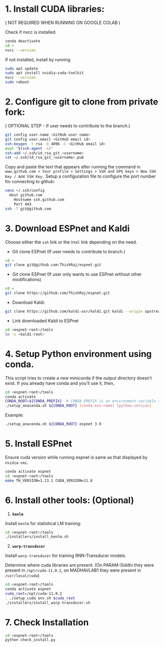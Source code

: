 # 1. Install CUDA libraries:
( NOT REQUIRED WHEN RUNNING ON GOOGLE COLAB )

Check if nvcc is installed.
```bash
conda deactivate
cd ~
nvcc --version
```
If not installed, install by running
```bash
sudo apt update
sudo apt install nvidia-cuda-toolkit
nvcc --version
sudo reboot
```

# 2. Configure git to clone from private fork: 
( OPTIONAL STEP - If user needs to contribute to the branch.)
```bash
git config user.name <GitHub user name>
git config user.email <GitHub email id>
ssh-keygen -t rsa -b 4096 -C <GitHub email id>
eval "$(ssh-agent -s)"
ssh-add ~/.ssh/id_rsa_git_<username>
cat ~/.ssh/id_rsa_git_<username>.pub
```
Copy and paste the text that appears after running the command in `www.github.com > Your profile > Settings > SSH and GPG keys > New SSH Key / Add SSH Key.`
Setup a configuration file to configure the port number for connecting to github:
```bash
nano ~/.ssh/config
  Host github.com
    Hostname ssh.github.com
    Port 443
ssh -T git@github.com
```
# 3. Download ESPnet and Kaldi
Choose either the `ssh` link or the `html` link depending on the need.
- Git clone ESPnet (If user needs to contribute to branch.) 
```bash
cd ~
git clone git@github.com:ThishRaj/espnet.git
```
- Git clone ESPnet (If user only wants to use ESPnet without other modifications)
```bash
cd ~
git clone https://github.com/ThishRaj/espnet.git
```
- Download Kaldi:
```bash
git clone https://github.com/kaldi-asr/kaldi.git kaldi --origin upstream
```
- Link downloaded Kaldi to ESPnet
```bash
cd <espnet-root>/tools
ln -s <kaldi-root>
```      

# 4. Setup Python environment using conda.
This script tries to create a new miniconda if the output directory doesn’t exist. If you already have conda and you’ll use it, then,
```bash
cd <espnet-root>/tools
conda activate
CONDA_ROOT=${CONDA_PREFIX}  # CONDA_PREFIX is an environment variable set by ${CONDA_ROOT}/etc/profile.d/conda.sh
./setup_anaconda.sh ${CONDA_ROOT} [conda-env-name] [python-version]
```
Example:
```bash
./setup_anaconda.sh ${CONDA_ROOT} espnet 3.9
```      

# 5. Install ESPnet
Ensure cuda version while running espnet is same as that displayed by `nvidia-smi`.
```bash
conda activate espnet
cd <espnet-root>/tools
make TH_VERSION=1.13.1 CUDA_VERSION=11.8
```
# 6. Install other tools: (Optional)
1. **`kenlm`**

Install `kenlm` for statistical LM training:
```bash
cd <espnet-root>/tools
./installers/install_kenlm.sh
```

2. **`warp-transducer`**

Install `warp-transducer` for training RNN-Transducer models.
   
Determine where cuda libraries are present. (On PARAM-Siddhi they were present in `/opt/cuda-11.0.2`, on MADHAVLAB1 they were present in `/usr/local/cuda`)
   
```bash
cd <espnet-root>/tools
conda activate espnet
cuda_root=/opt/cuda-11.0.2
. ./setup_cuda_env.sh $cuda_root
./installers/install_warp-transducer.sh
```



# 7. Check Installation
```bash
cd <espnet-root>/tools
python check_install.py
```      
